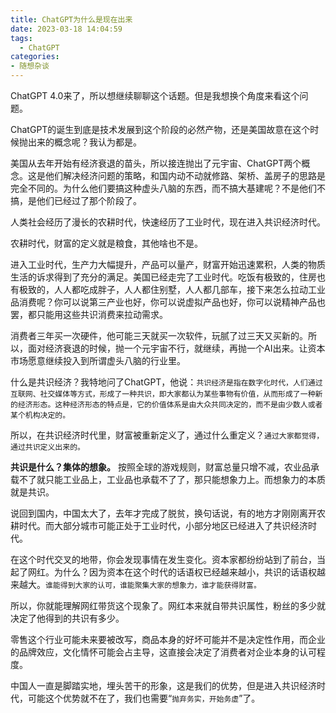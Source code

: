 ```yaml
---
title: ChatGPT为什么是现在出来
date: 2023-03-18 14:04:59
tags: 
  - ChatGPT
categories:
- 随想杂谈
---
```


ChatGPT 4.0来了，所以想继续聊聊这个话题。但是我想换个角度来看这个问题。
<!--more-->

ChatGPT的诞生到底是技术发展到这个阶段的必然产物，还是美国故意在这个时候抛出来的概念呢？我认为都是。

美国从去年开始有经济衰退的苗头，所以接连抛出了元宇宙、ChatGPT两个概念。这是他们解决经济问题的策略，和国内动不动就修路、架桥、盖房子的思路是完全不同的。为什么他们要搞这种虚头八脑的东西，而不搞大基建呢？不是他们不搞，是他们已经过了那个阶段了。

人类社会经历了漫长的农耕时代，快速经历了工业时代，现在进入共识经济时代。

农耕时代，财富的定义就是粮食，其他啥也不是。

进入工业时代，生产力大幅提升，产品可以量产，财富开始迅速累积，人类的物质生活的诉求得到了充分的满足。美国已经走完了工业时代。吃饭有极致的，住房也有极致的，人人都吃成胖子，人人都住别墅，人人都几部车，接下来怎么拉动工业品消费呢？你可以说第三产业也好，你可以说虚拟产品也好，你可以说精神产品也罢，都只能用这些共识消费来拉动需求。

消费者三年买一次硬件，他可能三天就买一次软件，玩腻了过三天又买新的。所以，面对经济衰退的时候，抛一个元宇宙不行，就继续，再抛一个AI出来。让资本市场愿意继续投入到所谓虚头八脑的行业里。

什么是共识经济？我特地问了ChatGPT，他说：`共识经济是指在数字化时代，人们通过互联网、社交媒体等方式，形成了一种共识，即大家都认为某些事物有价值，从而形成了一种新的经济形态。这种经济形态的特点是，它的价值体系是由大众共同决定的，而不是由少数人或者某个机构决定的。`

所以，在共识经济时代里，财富被重新定义了，通过什么重定义？`通过大家都觉得，通过共识定义出来的。`

**共识是什么？集体的想象。** 按照全球的游戏规则，财富总量只增不减，农业品承载不了就只能工业品上，工业品也承载不了了，那只能想象力上。而想象力的本质就是共识。

说回到国内，中国太大了，去年才完成了脱贫，换句话说，有的地方才刚刚离开农耕时代。而大部分城市可能正处于工业时代，小部分地区已经进入了共识经济时代。

在这个时代交叉的地带，你会发现事情在发生变化。资本家都纷纷站到了前台，当起了网红。为什么？因为资本在这个时代的话语权已经越来越小，共识的话语权越来越大。`谁能得到大家的认可，谁能聚集大家的想象力，谁才能获得财富。`

所以，你就能理解网红带货这个现象了。网红本来就自带共识属性，粉丝的多少就决定了他得到的共识有多少。

零售这个行业可能未来要被改写，商品本身的好坏可能并不是决定性作用，而企业的品牌效应，文化情怀可能会占主导，这直接会决定了消费者对企业本身的认可程度。

中国人一直是脚踏实地，埋头苦干的形象，这是我们的优势，但是进入共识经济时代，可能这个优势就不在了，我们也需要“`抛弃务实，开始务虚`”了。